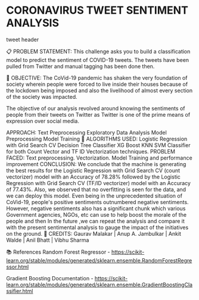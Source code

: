 # CORONAVIRUS TWEET SENTIMENT ANALYSIS
tweet header

📋 PROBLEM STATEMENT:
This challenge asks you to build a classification model to predict the sentiment of COVID-19 tweets. The tweets have been pulled from Twitter and manual tagging has been done then.

🎯 OBJECTIVE:
The CoVid-19 pandemic has shaken the very foundation of society wherein people were forced to live inside their houses because of the lockdown being imposed and also the livelihood of almost every section of the society was impacted.

The objective of our analysis revolved around knowing the sentiments of people from their tweets on Twitter as Twitter is one of the prime means of expression over social media.

APPROACH:
Text Preprocessing
Exploratory Data Analysis
Model Preprocessing
Model Training
📘 ALGORITHMS USED:
Logistic Regression with Grid Search CV
Decision Tree Classifier
XG Boost
KNN
SVM Classifier for both Count Vector and TF ID Vectorization techniques.
PROBLEM FACED:
Text preprocessing.
Vectorization.
Model Training and performance improvement
CONCLUSION:
We conclude that the machine is generating the best results for the Logistic Regression with Grid Search CV (count vectorizer) model with an Accuracy of 78.28% followed by the Logistic Regression with Grid Search CV (TF/ID vectorizer) model with an Accuracy of 77.43%.
Also, we observed that no overfitting is seen for the data, and we can deploy this model.
Even being in the unprecedented situation of CoVid-19, people's positive sentiments outnumbered negative sentiments.
However, negative sentiments also has a significant chunk which various Government agencies, NGOs, etc can use to help boost the morale of the people and then
In the future ,we can repeat the analysis and compare it with the present sentimental analysis to gauge the impact of the initiatives on the ground.
📜 CREDITS:
Gaurav Malakar | Anup A. Jambulkar | Ankit Walde | Anil Bhatt | Vibhu Sharma

📚 References
Random Forest Regressor - https://scikit-learn.org/stable/modules/generated/sklearn.ensemble.RandomForestRegressor.html

Gradient Boosting Documentation - https://scikit-learn.org/stable/modules/generated/sklearn.ensemble.GradientBoostingClassifier.html

